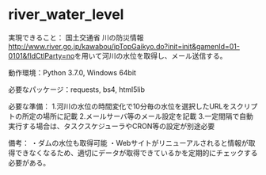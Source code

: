 # river_water_level

実現できること：
国土交通省 川の防災情報<http://www.river.go.jp/kawabou/ipTopGaikyo.do?init=init&gamenId=01-0101&fldCtlParty=no>を用いて河川の水位を取得し、メール送信する。

動作環境：Python 3.7.0, Windows 64bit

必要なパッケージ：requests, bs4, html5lib

必要な準備：
1.河川の水位の時間変化で10分毎の水位を選択したURLをスクリプトの所定の場所に記載
2.メールサーバ等のメール設定を記載
3.一定間隔で自動実行する場合は、タスクスケジューラやCRON等の設定が別途必要

備考：
・ダムの水位も取得可能
・Webサイトがリニューアルされると情報が取得できなくなるため、適切にデータが取得できているかを定期的にチェックする必要がある。
